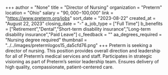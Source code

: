 +++
author = "None"
title = "Director of Nursing"
organization = "Preterm"
location = "Ohio"
salary = "$90,000-$100,000"
link = "https://www.preterm.org/jobs"
sort_date = "2023-08-22"
created_at = "August 22, 2023"
closing_date = "-"
a_job_type = ["Full Time"]
b_benefits = ["Retirement","Dental","Short-term disability insurance","Long-term disability insurance","Paid Leave"]
c_feedback = ""
aa_degrees_required = "Nursing degree required"
thumbnail = "../../images/pretermlogos15_da5cfd76.png"
+++
Preterm is seeking a director of nursing. This position provides overall direction and leadership for all of Preterm’s medical services and staff. Participates in strategic visioning as part of Preterm’s senior leadership team. Ensures delivery of high quality, compassionate, patient-centered care.